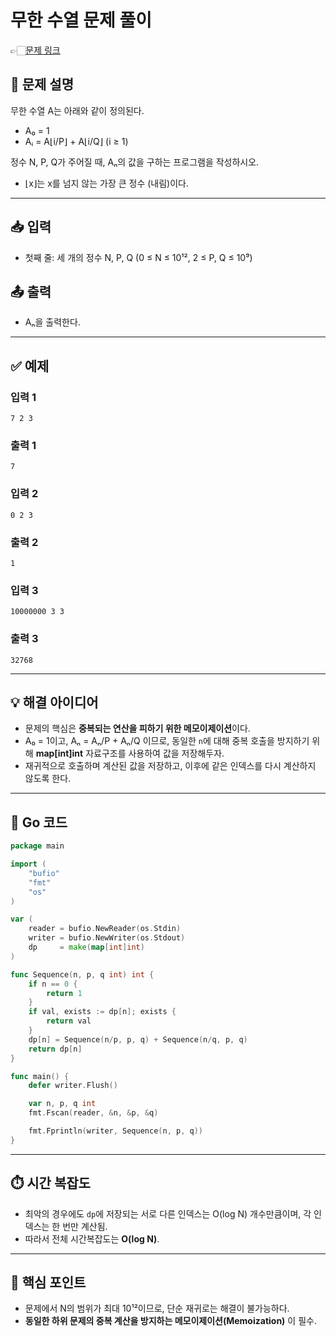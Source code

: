 # 무한 수열 문제 풀이
👉🏻[문제 링크](https://www.acmicpc.net/problem/6198)

## 🧮 문제 설명

무한 수열 A는 아래와 같이 정의된다.

- A₀ = 1  
- Aᵢ = A⌊i/P⌋ + A⌊i/Q⌋ (i ≥ 1)

정수 N, P, Q가 주어질 때, Aₙ의 값을 구하는 프로그램을 작성하시오.

- ⌊x⌋는 x를 넘지 않는 가장 큰 정수 (내림)이다.

---

## 📥 입력

- 첫째 줄: 세 개의 정수 N, P, Q (0 ≤ N ≤ 10¹², 2 ≤ P, Q ≤ 10⁹)

## 📤 출력

- Aₙ을 출력한다.

---

## ✅ 예제

### 입력 1
```
7 2 3
```

### 출력 1
```
7
```

### 입력 2
```
0 2 3
```

### 출력 2
```
1
```

### 입력 3
```
10000000 3 3
```

### 출력 3
```
32768
```

---

## 💡 해결 아이디어

- 문제의 핵심은 **중복되는 연산을 피하기 위한 메모이제이션**이다.
- A₀ = 1이고, Aₙ = Aₙ/P + Aₙ/Q 이므로, 동일한 `n`에 대해 중복 호출을 방지하기 위해 **map[int]int** 자료구조를 사용하여 값을 저장해두자.
- 재귀적으로 호출하며 계산된 값을 저장하고, 이후에 같은 인덱스를 다시 계산하지 않도록 한다.

---

## 🧾 Go 코드

```go
package main

import (
    "bufio"
    "fmt"
    "os"
)

var (
    reader = bufio.NewReader(os.Stdin)
    writer = bufio.NewWriter(os.Stdout)
    dp     = make(map[int]int)
)

func Sequence(n, p, q int) int {
    if n == 0 {
        return 1
    }
    if val, exists := dp[n]; exists {
        return val
    }
    dp[n] = Sequence(n/p, p, q) + Sequence(n/q, p, q)
    return dp[n]
}

func main() {
    defer writer.Flush()

    var n, p, q int
    fmt.Fscan(reader, &n, &p, &q)

    fmt.Fprintln(writer, Sequence(n, p, q))
}
```

---

## ⏱️ 시간 복잡도

- 최악의 경우에도 `dp`에 저장되는 서로 다른 인덱스는 O(log N) 개수만큼이며, 각 인덱스는 한 번만 계산됨.
- 따라서 전체 시간복잡도는 **O(log N)**.

---

## 🧠 핵심 포인트

- 문제에서 N의 범위가 최대 10¹²이므로, 단순 재귀로는 해결이 불가능하다.
- **동일한 하위 문제의 중복 계산을 방지하는 메모이제이션(Memoization)** 이 필수.
